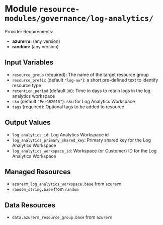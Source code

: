 
# Module `resource-modules/governance/log-analytics/`

Provider Requirements:
* **azurerm:** (any version)
* **random:** (any version)

## Input Variables
* `resource_group` (required): The name of the target resource group
* `resource_prefix` (default `"log-aw"`): a short pre-defined text to identify resource type
* `retention_period` (default `30`): Time in days to retain logs in the log analytics workspace
* `sku` (default `"PerGB2018"`): sku for Log Analytics Workspace
* `tags` (required): Optional tags to be added to resource

## Output Values
* `log_analytics_id`: Log Analytics Workspace id
* `log_analytics_primary_shared_key`: Primary shared key for the Log Analytics Workspace
* `log_analytics_workspace_id`: Workspace (or Customer) ID for the Log Analytics Workspace

## Managed Resources
* `azurerm_log_analytics_workspace.base` from `azurerm`
* `random_string.base` from `random`

## Data Resources
* `data.azurerm_resource_group.base` from `azurerm`

